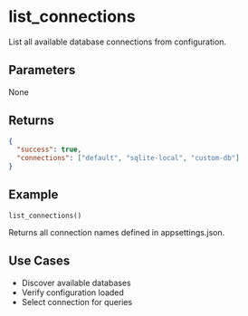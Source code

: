 # list_connections

List all available database connections from configuration.

## Parameters

None

## Returns

```json
{
  "success": true,
  "connections": ["default", "sqlite-local", "custom-db"]
}
```

## Example

```
list_connections()
```

Returns all connection names defined in appsettings.json.

## Use Cases

- Discover available databases
- Verify configuration loaded
- Select connection for queries
